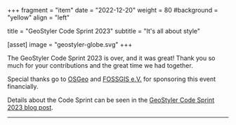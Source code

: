 +++
fragment = "item"
date = "2022-12-20"
weight = 80
#background = "yellow"
align = "left"

title = "GeoStyler Code Sprint 2023"
subtitle = "It's all about style"

[asset]
    image = "geostyler-globe.svg"
+++

The GeoStyler Code Sprint 2023 is over, and it was great! Thank you so much for your contributions and the great time we had together.

Special thanks go to [OSGeo](https://www.osgeo.org/) and [FOSSGIS e.V.](https://www.fossgis.de/) for sponsoring this event financially.

Details about the Code Sprint can be seen in the [GeoStyler Code Sprint 2023 blog post](/codesprint-2023/).

---
